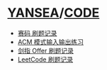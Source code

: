 # [YANSEA](https://yansea.cc)/[CODE](https://yansea.cc/code)

- [赛码 刷题记录][acmcoder]
- [ACM 模式输入输出练习][acm-try]
- [剑指 Offer 刷题记录][jz-offer]
- [LeetCode 刷题记录][leetcode]

[acmcoder]:./acmcoder
[acm-try]:./acm-try
[jz-offer]:./jz-offer
[leetcode]:./leetcode